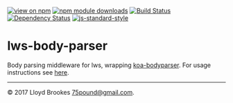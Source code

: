 [![view on npm](https://img.shields.io/npm/v/lws-body-parser.svg)](https://www.npmjs.org/package/lws-body-parser)
[![npm module downloads](https://img.shields.io/npm/dt/lws-body-parser.svg)](https://www.npmjs.org/package/lws-body-parser)
[![Build Status](https://travis-ci.org/lwsjs/body-parser.svg?branch=master)](https://travis-ci.org/lwsjs/body-parser)
[![Dependency Status](https://david-dm.org/lwsjs/body-parser.svg)](https://david-dm.org/lwsjs/body-parser)
[![js-standard-style](https://img.shields.io/badge/code%20style-standard-brightgreen.svg)](https://github.com/feross/standard)

# lws-body-parser

Body parsing middleware for lws, wrapping [koa-bodyparser](https://github.com/koajs/bodyparser). For usage instructions see [here](https://github.com/lwsjs/local-web-server/wiki/How-to-access-the-body-of-an-incoming-request).

* * *

&copy; 2017 Lloyd Brookes <75pound@gmail.com>.
